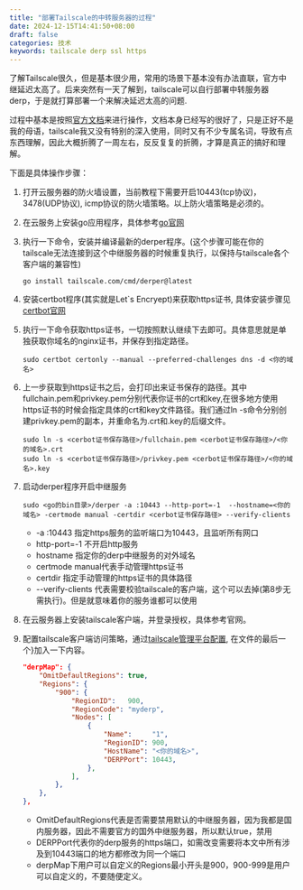 ```yaml
---
title: "部署Tailscale的中转服务器的过程"
date: 2024-12-15T14:41:50+08:00
draft: false
categories: 技术
keywords: tailscale derp ssl https
---
```


了解Tailscale很久，但是基本很少用，常用的场景下基本没有办法直联，官方中继延迟太高了。后来突然有一天了解到，tailscale可以自行部署中转服务器derp，于是就打算部署一个来解决延迟太高的问题.

过程中基本是按照[官方文档](https://tailscale.com/kb/1118/custom-derp-servers)来进行操作，文档本身已经写的很好了，只是正好不是我的母语，tailscale我又没有特别的深入使用，同时又有不少专属名词，导致有点东西理解，因此大概折腾了一周左右，反反复复的折腾，才算是真正的搞好和理解。

下面是具体操作步骤：

1. 打开云服务器的防火墙设置，当前教程下需要开启10443(tcp协议)，3478(UDP协议), icmp协议的防火墙策略。以上防火墙策略是必须的。

2. 在云服务上安装go应用程序，具体参考[go官网](https://go.dev/doc/install)

3. 执行一下命令，安装并编译最新的derper程序。(这个步骤可能在你的tailscale无法连接到这个中继服务器的时候重复执行，以保持与tailscale各个客户端的兼容性)
    ``` shell
    go install tailscale.com/cmd/derper@latest  
    ```
4. 安装certbot程序(其实就是Let`s Encryept)来获取https证书, 具体安装步骤见[certbot官网](https://certbot.eff.org/)

5. 执行一下命令获取https证书，一切按照默认继续下去即可。具体意思就是单独获取你域名的nginx证书，并保存到指定路径。
    ``` shell
    sudo certbot certonly --manual --preferred-challenges dns -d <你的域名>
    ```
6. 上一步获取到https证书之后，会打印出来证书保存的路径。其中fullchain.pem和privkey.pem分别代表你证书的crt和key,在很多地方使用https证书的时候会指定具体的crt和key文件路径。我们通过ln -s命令分别创建privkey.pem的副本，并重命名为.crt和.key的后缀文件。
    ``` shell
    sudo ln -s <cerbot证书保存路径>/fullchain.pem <cerbot证书保存路径>/<你的域名>.crt
    sudo ln -s <cerbot证书保存路径>/privkey.pem <cerbot证书保存路径>/<你的域名>.key
    ```
7. 启动derper程序开启中继服务
    ``` shell
    sudo <go的bin目录>/derper -a :10443 --http-port=-1  --hostname=<你的域名> -certmode manual -certdir <cerbot证书保存路径> --verify-clients
    ```    
    + -a :10443 指定https服务的监听端口为10443，且监听所有网口
    + http-port=-1 不开启http服务
    + hostname 指定你的derp中继服务的对外域名
    + certmode manual代表手动管理https证书
    + certdir 指定手动管理的https证书的具体路径
    + --verify-clients 代表需要校验tailscale的客户端，这个可以去掉(第8步无需执行)。但是就意味着你的服务谁都可以使用 

8. 在云服务器上安装tailscale客户端，并登录授权，具体参考官网。

9. 配置tailscale客户端访问策略，通过[tailscale管理平台配置](https://login.tailscale.com/admin/acls/file), 在文件的最后一个}加入一下内容。
    ``` json
    "derpMap": {
		"OmitDefaultRegions": true,
		"Regions": {
			"900": {
				"RegionID":   900,
				"RegionCode": "myderp",
				"Nodes": [
					{
						"Name":     "1",
						"RegionID": 900,
						"HostName": "<你的域名>",
						"DERPPort": 10443,
					},
				],
			},
		},
	},
    ```

    + OmitDefaultRegions代表是否需要禁用默认的中继服务器，因为我都是国内服务器，因此不需要官方的国外中继服务器，所以默认true，禁用
    + DERPPort代表你的derp服务的https端口，如需改变需要将本文中所有涉及到10443端口的地方都修改为同一个端口
    + derpMap下用户可以自定义的Regions最小开头是900，900-999是用户可以自定义的，不要随便定义。